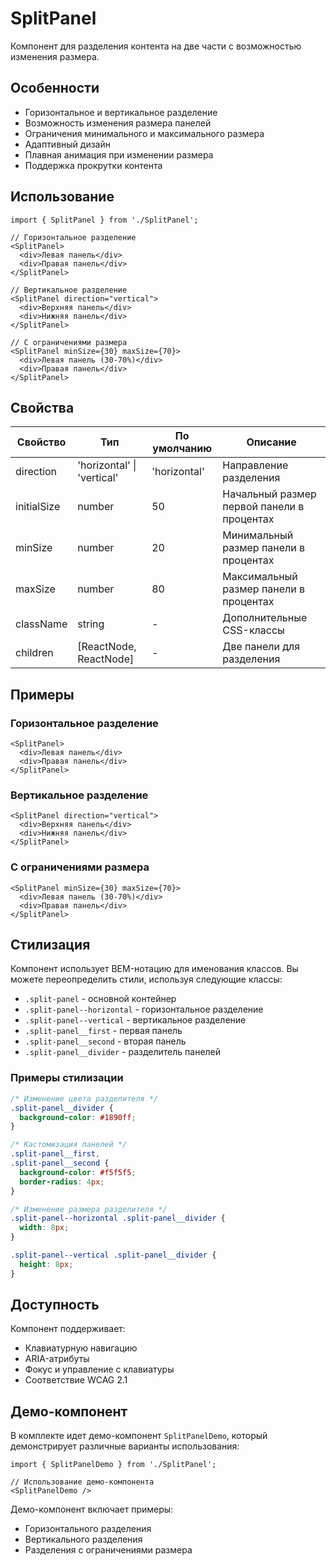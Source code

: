 # SplitPanel

Компонент для разделения контента на две части с возможностью изменения размера.

## Особенности

- Горизонтальное и вертикальное разделение
- Возможность изменения размера панелей
- Ограничения минимального и максимального размера
- Адаптивный дизайн
- Плавная анимация при изменении размера
- Поддержка прокрутки контента

## Использование

```tsx
import { SplitPanel } from './SplitPanel';

// Горизонтальное разделение
<SplitPanel>
  <div>Левая панель</div>
  <div>Правая панель</div>
</SplitPanel>

// Вертикальное разделение
<SplitPanel direction="vertical">
  <div>Верхняя панель</div>
  <div>Нижняя панель</div>
</SplitPanel>

// С ограничениями размера
<SplitPanel minSize={30} maxSize={70}>
  <div>Левая панель (30-70%)</div>
  <div>Правая панель</div>
</SplitPanel>
```

## Свойства

| Свойство    | Тип                    | По умолчанию | Описание                                      |
|-------------|------------------------|--------------|-----------------------------------------------|
| direction   | 'horizontal' \| 'vertical' | 'horizontal' | Направление разделения                        |
| initialSize | number                 | 50           | Начальный размер первой панели в процентах    |
| minSize     | number                 | 20           | Минимальный размер панели в процентах         |
| maxSize     | number                 | 80           | Максимальный размер панели в процентах        |
| className   | string                 | -            | Дополнительные CSS-классы                     |
| children    | [ReactNode, ReactNode] | -            | Две панели для разделения                     |

## Примеры

### Горизонтальное разделение
```tsx
<SplitPanel>
  <div>Левая панель</div>
  <div>Правая панель</div>
</SplitPanel>
```

### Вертикальное разделение
```tsx
<SplitPanel direction="vertical">
  <div>Верхняя панель</div>
  <div>Нижняя панель</div>
</SplitPanel>
```

### С ограничениями размера
```tsx
<SplitPanel minSize={30} maxSize={70}>
  <div>Левая панель (30-70%)</div>
  <div>Правая панель</div>
</SplitPanel>
```

## Стилизация

Компонент использует BEM-нотацию для именования классов. Вы можете переопределить стили, используя следующие классы:

- `.split-panel` - основной контейнер
- `.split-panel--horizontal` - горизонтальное разделение
- `.split-panel--vertical` - вертикальное разделение
- `.split-panel__first` - первая панель
- `.split-panel__second` - вторая панель
- `.split-panel__divider` - разделитель панелей

### Примеры стилизации

```css
/* Изменение цвета разделителя */
.split-panel__divider {
  background-color: #1890ff;
}

/* Кастомизация панелей */
.split-panel__first,
.split-panel__second {
  background-color: #f5f5f5;
  border-radius: 4px;
}

/* Изменение размера разделителя */
.split-panel--horizontal .split-panel__divider {
  width: 8px;
}

.split-panel--vertical .split-panel__divider {
  height: 8px;
}
```

## Доступность

Компонент поддерживает:
- Клавиатурную навигацию
- ARIA-атрибуты
- Фокус и управление с клавиатуры
- Соответствие WCAG 2.1

## Демо-компонент

В комплекте идет демо-компонент `SplitPanelDemo`, который демонстрирует различные варианты использования:

```tsx
import { SplitPanelDemo } from './SplitPanel';

// Использование демо-компонента
<SplitPanelDemo />
```

Демо-компонент включает примеры:
- Горизонтального разделения
- Вертикального разделения
- Разделения с ограничениями размера 